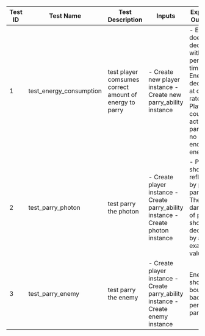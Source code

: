 | Test ID | Test Name | Test Description | Inputs | Expected Outcome | Pass/Fail | Date | Notes |
|---------|-----------|------------------|--------|------------------|-----------|------|-------|
| 1 | test_energy_consumption | test player comsumes correct amount of energy to parry | - Create new player instance - Create new parry_ability instance | - Energy does not decrease within perfect time - Energy decreases at correct rate - Player could not activate parry with no enough energy | PASS | 10/02/25 | |
| 2 | test_parry_photon | test parry the photon | - Create player instance - Create parry_ability instance - Create photon instance | - Photon should be reflected by perfect parry - The damage of photon should be decreases by an exact value | PASS | 10/02/25 | |
| 3 | test_parry_enemy | test parry the enemy | - Create player instance - Create parry_ability instance - Create enemy instance  | Enemy should be bounced back by perfect parry | PASS | 10/02/25 | |
